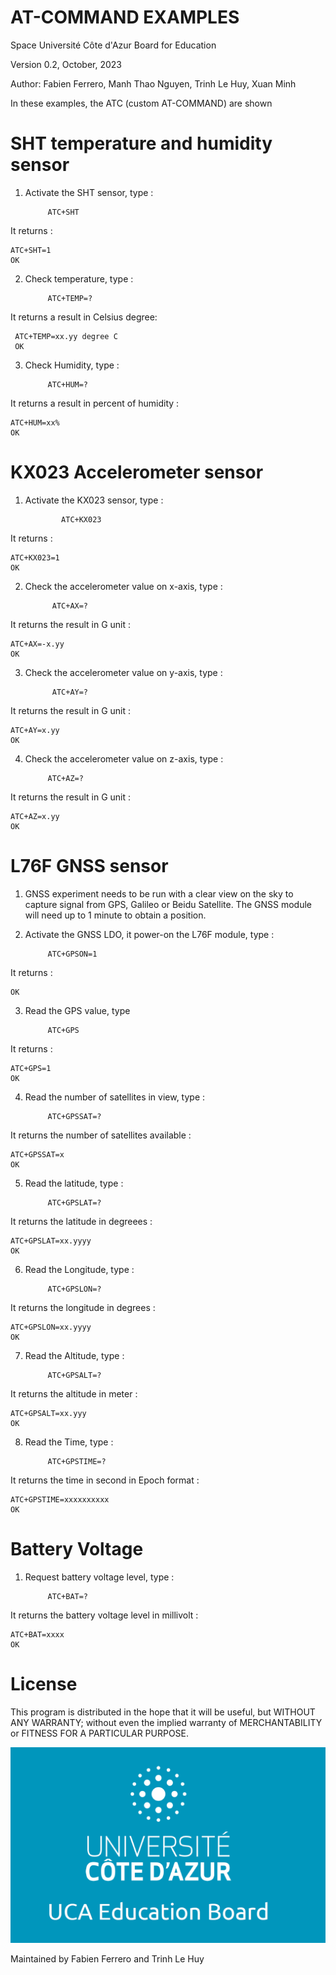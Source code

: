 # AT-COMMAND EXAMPLES
Space Université Côte d'Azur Board for Education

Version 0.2, October, 2023

Author: Fabien Ferrero, Manh Thao Nguyen, Trinh Le Huy, Xuan Minh

In these examples, the ATC (custom AT-COMMAND) are shown


# SHT temperature and humidity sensor

1. Activate the SHT sensor, type :

            
            ATC+SHT
            
It returns : 

    ATC+SHT=1
    OK
    
2. Check temperature, type :

            
            ATC+TEMP=?
            
It returns a result in Celsius degree: 

     ATC+TEMP=xx.yy degree C
     OK

3. Check Humidity, type :

            
            ATC+HUM=?
            
It returns a result in percent of humidity :

    ATC+HUM=xx%
    OK

# KX023 Accelerometer sensor

1. Activate the KX023 sensor, type :


               ATC+KX023

It returns : 

    ATC+KX023=1
    OK
    
2. Check the accelerometer value on x-axis, type :


             ATC+AX=?
 
It returns the result in G unit : 

    ATC+AX=-x.yy
    OK

3. Check the accelerometer value on y-axis, type :

 
             ATC+AY=?
 
It returns the result in G unit : 

    ATC+AY=x.yy
    OK

4. Check the accelerometer value on z-axis, type :


            ATC+AZ=?

It returns the result in G unit : 

    ATC+AZ=x.yy
    OK

# L76F GNSS sensor

1. GNSS experiment needs to be run with a clear view on the sky to capture signal from GPS, Galileo or Beidu Satellite.
   The GNSS module will need up to 1 minute to obtain a position.

3. Activate the GNSS LDO, it power-on the L76F module, type :


            ATC+GPSON=1

It returns : 

    OK

3. Read the GPS value, type


            ATC+GPS

It returns : 

    ATC+GPS=1
    OK
    
4. Read the number of satellites in view, type : 


            ATC+GPSSAT=?

It returns the number of satellites available : 

    ATC+GPSSAT=x
    OK

5. Read the latitude, type : 


            ATC+GPSLAT=?

It returns the latitude in degreees : 

    ATC+GPSLAT=xx.yyyy
    OK

6. Read the Longitude, type : 


            ATC+GPSLON=?

It returns the longitude in degrees : 

    ATC+GPSLON=xx.yyyy
    OK

7. Read the Altitude, type : 


            ATC+GPSALT=?

It returns the altitude in meter : 

    ATC+GPSALT=xx.yyy
    OK

8. Read the Time, type : 


            ATC+GPSTIME=?

It returns the time in second in Epoch format : 

    ATC+GPSTIME=xxxxxxxxxx
    OK

# Battery Voltage

1. Request battery voltage level, type :


            ATC+BAT=?

It returns the battery voltage level in millivolt : 

    ATC+BAT=xxxx
    OK
    




# License

This program is distributed in the hope that it will be useful, but WITHOUT ANY WARRANTY; without even the implied warranty of MERCHANTABILITY or FITNESS FOR A PARTICULAR PURPOSE.

<img src="https://github.com/FabienFerrero/UCA21/blob/main/Doc/Pictures/UCA_logo.png">

Maintained by Fabien Ferrero and Trinh Le Huy
